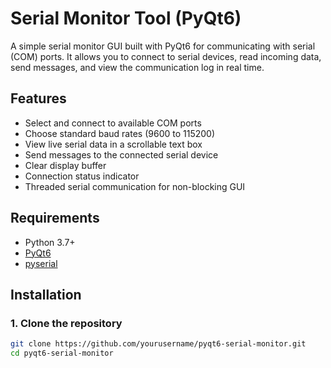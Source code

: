 # Serial Monitor Tool (PyQt6)

A simple serial monitor GUI built with PyQt6 for communicating with serial (COM) ports. It allows you to connect to serial devices, read incoming data, send messages, and view the communication log in real time.

## Features

- Select and connect to available COM ports
- Choose standard baud rates (9600 to 115200)
- View live serial data in a scrollable text box
- Send messages to the connected serial device
- Clear display buffer
- Connection status indicator
- Threaded serial communication for non-blocking GUI

## Requirements

- Python 3.7+
- [PyQt6](https://pypi.org/project/PyQt6/)
- [pyserial](https://pypi.org/project/pyserial/)

## Installation

### 1. Clone the repository
```bash
git clone https://github.com/yourusername/pyqt6-serial-monitor.git
cd pyqt6-serial-monitor

